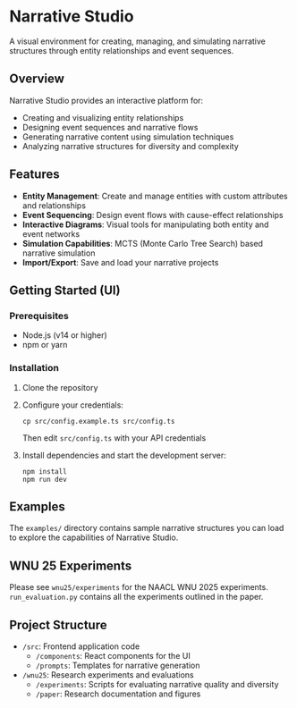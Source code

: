 # Narrative Studio

A visual environment for creating, managing, and simulating narrative structures through entity relationships and event sequences.

## Overview

Narrative Studio provides an interactive platform for:
- Creating and visualizing entity relationships
- Designing event sequences and narrative flows
- Generating narrative content using simulation techniques
- Analyzing narrative structures for diversity and complexity

## Features

- **Entity Management**: Create and manage entities with custom attributes and relationships
- **Event Sequencing**: Design event flows with cause-effect relationships
- **Interactive Diagrams**: Visual tools for manipulating both entity and event networks
- **Simulation Capabilities**: MCTS (Monte Carlo Tree Search) based narrative simulation
- **Import/Export**: Save and load your narrative projects

## Getting Started (UI)

### Prerequisites

- Node.js (v14 or higher)
- npm or yarn

### Installation

1. Clone the repository
2. Configure your credentials:
   ```
   cp src/config.example.ts src/config.ts
   ```
   Then edit `src/config.ts` with your API credentials

3. Install dependencies and start the development server:
   ```
   npm install
   npm run dev
   ```

## Examples

The `examples/` directory contains sample narrative structures you can load to explore the capabilities of Narrative Studio.

## WNU 25 Experiments

Please see `wnu25/experiments` for the NAACL WNU 2025 experiments. `run_evaluation.py` contains all the experiments outlined in the paper.

## Project Structure

- `/src`: Frontend application code
  - `/components`: React components for the UI
  - `/prompts`: Templates for narrative generation
- `/wnu25`: Research experiments and evaluations
  - `/experiments`: Scripts for evaluating narrative quality and diversity
  - `/paper`: Research documentation and figures